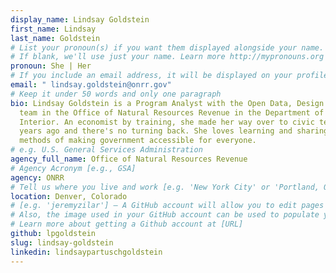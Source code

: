 ```yaml
---
display_name: Lindsay Goldstein
first_name: Lindsay
last_name: Goldstein
# List your pronoun(s) if you want them displayed alongside your name.
# If blank, we'll use just your name. Learn more http://mypronouns.org
pronoun: She | Her
# If you include an email address, it will be displayed on your profile page
email: " lindsay.goldstein@onrr.gov"
# Keep it under 50 words and only one paragraph
bio: Lindsay Goldstein is a Program Analyst with the Open Data, Design & Display
  team in the Office of Natural Resources Revenue in the Department of the
  Interior. An economist by training, she made her way over to civic tech a few
  years ago and there's no turning back. She loves learning and sharing new
  methods of making government accessible for everyone.
# e.g. U.S. General Services Administration
agency_full_name: Office of Natural Resources Revenue
# Agency Acronym [e.g., GSA]
agency: ONRR
# Tell us where you live and work [e.g. 'New York City' or 'Portland, OR']
location: Denver, Colorado
# [e.g. 'jeremyzilar'] — A GitHub account will allow you to edit pages on Digital.gov.
# Also, the image used in your GitHub account can be used to populate your digital.gov profile photo.
# Learn more about getting a Github account at [URL]
github: lpgoldstein
slug: lindsay-goldstein
linkedin: lindsaypartuschgoldstein
---
```

